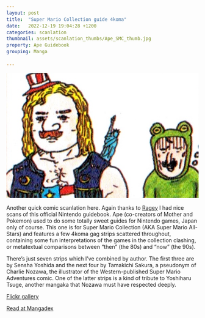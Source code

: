 ```yaml
---
layout: post
title:  "Super Mario Collection guide 4koma"
date:   2022-12-19 19:04:28 +1200
categories: scanlation
thumbnail: assets/scanlation_thumbs/Ape_SMC_thumb.jpg
property: Ape Guidebook
grouping: Manga

---
```


![](/assets/headers/Ape_SMC_header.jpg)

Another quick comic scanlation here. Again thanks to [Ragey](https://randomhoohaas.flyingomelette.com/index2.html) I had nice scans of this official Nintendo guidebook. Ape (co-creators of Mother and Pokemon) used to do some totally sweet guides for Nintendo games, Japan only of course. This one is for Super Mario Collection (AKA Super Mario All-Stars) and features a few 4koma gag strips scattered throughout, containing some fun interpretations of the games in the collection clashing, or metatextual comparisons between “then” (the 80s) and “now” (the 90s).

There’s just seven strips which I’ve combined by author. The first three are by Sensha Yoshida and the next four by Tamakichi Sakura, a pseudonym of Charlie Nozawa, the illustrator of the Western-published Super Mario Adventures comic. One of the latter strips is a kind of tribute to Yoshiharu Tsuge, another mangaka that Nozawa must have respected deeply.

[Flickr gallery](https://www.flickr.com/photos/miloscat/albums/72157672874076248)

[Read at Mangadex](https://mangadex.org/title/cb1a7482-4ba7-4e9e-b585-d2993a786809/super-mario-collection-nintendo-official-guidebook)